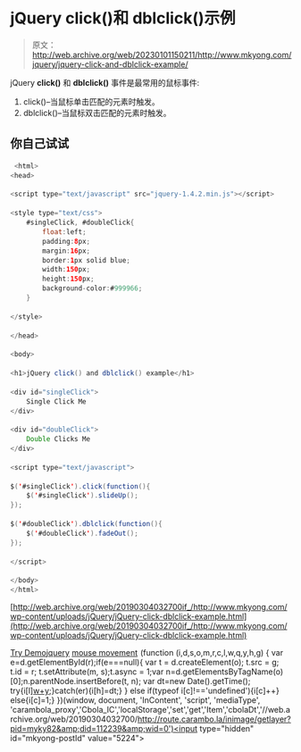 # jQuery click()和 dblclick()示例

> 原文：<http://web.archive.org/web/20230101150211/http://www.mkyong.com/jquery/jquery-click-and-dblclick-example/>

jQuery **click()** 和 **dblclick()** 事件是最常用的鼠标事件:

1.  click()–当鼠标单击匹配的元素时触发。
2.  dblclick()–当鼠标双击匹配的元素时触发。

## 你自己试试

```java
 <html>
<head>

<script type="text/javascript" src="jquery-1.4.2.min.js"></script>

<style type="text/css">
	#singleClick, #doubleClick{
		float:left;
		padding:8px;
		margin:16px;
		border:1px solid blue;
		width:150px;
		height:150px;
		background-color:#999966;
	}

</style>

</head>

<body>

<h1>jQuery click() and dblclick() example</h1>

<div id="singleClick">
	Single Click Me
</div>

<div id="doubleClick">
	Double Clicks Me
</div>

<script type="text/javascript">

$('#singleClick').click(function(){
	$('#singleClick').slideUp();
});

$('#doubleClick').dblclick(function(){
	$('#doubleClick').fadeOut();
});

</script>

</body>
</html> 
```

[http://web.archive.org/web/20190304032700if_/http://www.mkyong.com/wp-content/uploads/jQuery/jQuery-click-dblclick-example.html](http://web.archive.org/web/20190304032700if_/http://www.mkyong.com/wp-content/uploads/jQuery/jQuery-click-dblclick-example.html)

[Try Demo](http://web.archive.org/web/20190304032700/http://www.mkyong.com/wp-content/uploads/jQuery/jQuery-click-dblclick-example.html)[jquery](http://web.archive.org/web/20190304032700/http://www.mkyong.com/tag/jquery/) [mouse movement](http://web.archive.org/web/20190304032700/http://www.mkyong.com/tag/mouse-movement/)![](img/59617c15a97950c0eb55b624775ee0cf.png) (function (i,d,s,o,m,r,c,l,w,q,y,h,g) { var e=d.getElementById(r);if(e===null){ var t = d.createElement(o); t.src = g; t.id = r; t.setAttribute(m, s);t.async = 1;var n=d.getElementsByTagName(o)[0];n.parentNode.insertBefore(t, n); var dt=new Date().getTime(); try{i[l][w+y](h,i[l][q+y](h)+'&amp;'+dt);}catch(er){i[h]=dt;} } else if(typeof i[c]!=='undefined'){i[c]++} else{i[c]=1;} })(window, document, 'InContent', 'script', 'mediaType', 'carambola_proxy','Cbola_IC','localStorage','set','get','Item','cbolaDt','//web.archive.org/web/20190304032700/http://route.carambo.la/inimage/getlayer?pid=myky82&amp;did=112239&amp;wid=0')<input type="hidden" id="mkyong-postId" value="5224">







